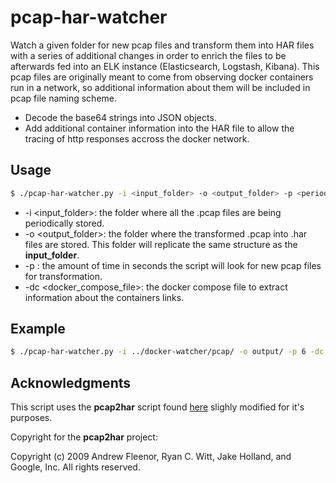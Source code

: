 # pcap-har-watcher
Watch a given folder for new pcap files and transform them into HAR files with a series of additional changes in order to enrich the files to be
afterwards fed into an ELK instance (Elasticsearch, Logstash, Kibana).
This pcap files are originally meant to come from observing docker containers run in a network, so additional information about them will be
included in pcap file naming scheme.

  * Decode the base64 strings into JSON objects.
  * Add additional container information into the HAR file to allow the tracing of http responses accross the docker network.

## Usage

```sh
$ ./pcap-har-watcher.py -i <input_folder> -o <output_folder> -p <period> -dc <docker-compose_file>
```

  * -i <input_folder>: the folder where all the .pcap files are being periodically stored.
  * -o <output_folder>: the folder where the transformed .pcap into .har files are stored. This folder will replicate the same structure as the **input_folder**.
  * -p <period>: the amount of time in seconds the script will look for new pcap files for transformation.
  * -dc <docker_compose_file>: the docker compose file to extract information about the containers links.

## Example

```sh
$ ./pcap-har-watcher.py -i ../docker-watcher/pcap/ -o output/ -p 6 -dc docker-compose.yml
```


## Acknowledgments

This script uses the **pcap2har** script found [here](https://github.com/andrewf/pcap2har) slighly modified for it's purposes.

Copyright for the **pcap2har** project:

Copyright (c) 2009 Andrew Fleenor, Ryan C. Witt, Jake Holland, and Google, Inc.
All rights reserved.
